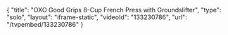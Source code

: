 {
    "title": "OXO Good Grips 8-Cup French Press with Groundslifter",
    "type": "solo",
    "layout": "iframe-static",
    "videoId": "133230786",
    "url": "\/tvpembed\/133230786"
}